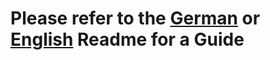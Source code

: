 # Please refer to the [German](https://github.com/Bluethefurry/docs/blob/master/README_DE.md) or [English](https://github.com/Bluethefurry/docs/blob/master/README_EN.md) Readme for a Guide
